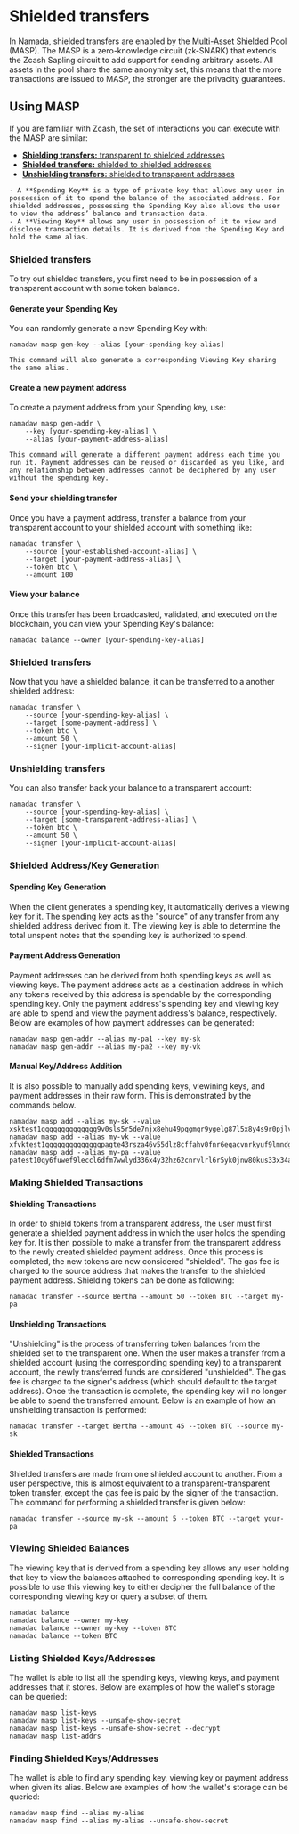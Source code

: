# Shielded transfers

In Namada, shielded transfers are enabled by the [Multi-Asset Shielded Pool](https://specs.namada.net/masp/ledger-integration.html?highlight=MASP#masp-integration-spec) (MASP). The MASP is a zero-knowledge circuit (zk-SNARK) that extends the Zcash Sapling circuit to add support for sending arbitrary assets. All assets in the pool share the same anonymity set, this means that the more transactions are issued to MASP, the stronger are the privacity guarantees.

## Using MASP

If you are familiar with Zcash, the set of interactions you can execute with the MASP are similar:

- [**Shielding transfers:** transparent to shielded addresses](#shielding-transfers)
- [**Shielded transfers:** shielded to shielded addresses](#shielded-transfers)
- [**Unshielding transfers:** shielded to transparent addresses](#unshielding-transfers)

```admonish info "Lexicon"
- A **Spending Key** is a type of private key that allows any user in possession of it to spend the balance of the associated address. For shielded addresses, possessing the Spending Key also allows the user to view the address’ balance and transaction data.
- A **Viewing Key** allows any user in possession of it to view and disclose transaction details. It is derived from the Spending Key and hold the same alias. 
```

### Shielded transfers

To try out shielded transfers, you first need to be in possession of a
transparent account with some token balance.



#### Generate your Spending Key

You can randomly generate a new Spending Key with:

```shell
namadaw masp gen-key --alias [your-spending-key-alias]
```

```admonish info
This command will also generate a corresponding Viewing Key sharing
the same alias.
```

#### Create a new payment address

To create a payment address from your Spending key, use:

```shell
namadaw masp gen-addr \
    --key [your-spending-key-alias] \
    --alias [your-payment-address-alias]
```

```admonish note
This command will generate a different payment address each time you run it. Payment addresses can be reused or discarded as you like, and any relationship between addresses cannot be deciphered by any user without the spending key.
```

#### Send your shielding transfer

Once you have a payment address, transfer a balance from your
transparent account to your shielded account with something like:

```shell
namadac transfer \
    --source [your-established-account-alias] \
    --target [your-payment-address-alias] \
    --token btc \
    --amount 100
```

#### View your balance

Once this transfer has been broadcasted, validated, and executed on the blockchain, you can view your Spending Key's
balance:

```shell
namadac balance --owner [your-spending-key-alias]
```

### Shielded transfers

Now that you have a shielded balance, it can be transferred to a
another shielded address:

```shell
namadac transfer \
    --source [your-spending-key-alias] \
    --target [some-payment-address] \
    --token btc \
    --amount 50 \
    --signer [your-implicit-account-alias]
```

### Unshielding transfers

You can also transfer back your balance to a transparent account:

```shell
namadac transfer \
    --source [your-spending-key-alias] \
    --target [some-transparent-address-alias] \
    --token btc \
    --amount 50 \
    --signer [your-implicit-account-alias]
```

### Shielded Address/Key Generation

#### Spending Key Generation

When the client generates a spending key, it automatically derives a viewing key for it. The spending key acts as the "source" of any transfer from any shielded address derived from it. The viewing key is able to determine the total unspent notes that the spending key is authorized to spend. 


#### Payment Address Generation

Payment addresses can be derived from both spending keys as well as viewing keys. The payment address acts as a destination address in which any tokens received by this address is spendable by the corresponding spending key. Only the payment address's spending key and viewing key are able to spend and view the payment address's balance, respectively. Below are examples of how payment addresses can be
generated:

```
namadaw masp gen-addr --alias my-pa1 --key my-sk
namadaw masp gen-addr --alias my-pa2 --key my-vk
```

#### Manual Key/Address Addition

It is also possible to manually add spending keys, viewining keys, and payment addresses in their raw form. This is demonstrated by the commands below.

```
namadaw masp add --alias my-sk --value xsktest1qqqqqqqqqqqqqq9v0sls5r5de7njx8ehu49pqgmqr9ygelg87l5x8y4s9r0pjlvu69au6gn3su5ewneas486hdccyayx32hxvt64p3d0hfuprpgcgv2q9gdx3jvxrn02f0nnp3jtdd6f5vwscfuyum083cvfv4jun75ak5sdgrm2pthzj3sflxc0jx0edrakx3vdcngrfjmru8ywkguru8mxss2uuqxdlglaz6undx5h8w7g70t2es850g48xzdkqay5qs0yw06rtxcvedhsv
namadaw masp add --alias my-vk --value xfvktest1qqqqqqqqqqqqqqpagte43rsza46v55dlz8cffahv0fnr6eqacvnrkyuf9lmndgal7erg38awgq60r259csg3lxeeyy5355f5nj3ywpeqgd2guqd73uxz46645d0ayt9em88wflka0vsrq29u47x55psw93ly80lvftzdr5ccrzuuedtf6fala4r4nnazm9y9hq5yu6pq24arjskmpv4mdgfn3spffxxv8ugvym36kmnj45jcvvmm227vqjm5fq8882yhjsq97p7xrwqt7n63v
namadaw masp add --alias my-pa --value patest10qy6fuwef9leccl6dfm7wwlyd336x4y32hz62cnrvlrl6r5yk0jnw80kus33x34a5peg2xc4csn
```

### Making Shielded Transactions

#### Shielding Transactions

In order to shield tokens from a transparent address, the user must first generate a shielded payment address in which the user holds the spending key for. It is then possible to make a transfer from the transparent address to the newly created shielded payment address. Once this process is completed, the new tokens are now considered "shielded". The
gas fee is charged to the source address that makes the transfer to the shielded payment address. Shielding tokens can be done as following:

```
namadac transfer --source Bertha --amount 50 --token BTC --target my-pa
```

#### Unshielding Transactions

"Unshielding" is the process of transferring token balances from the shielded set to the transparent one. When the user makes a transfer from a shielded account (using the corresponding spending key) to a transparent account, the newly transferred funds are considered "unshielded". The gas fee is charged to the signer's address (which should default to the target
address). Once the transaction is complete, the spending key will no
longer be able to spend the transferred amount. Below is an example of
how an unshielding transaction is performed:

```
namadac transfer --target Bertha --amount 45 --token BTC --source my-sk
```

#### Shielded Transactions

Shielded transfers are made from one shielded account to another. From a user perspective, this is almost equivalent to a transparent-transparent token transfer, except the gas fee is paid by the signer of the transaction. The command for performing a shielded transfer is given below:

```
namadac transfer --source my-sk --amount 5 --token BTC --target your-pa
```

### Viewing Shielded Balances

The viewing key that is derived from a spending key allows any user holding that key to view the balances attached to corresponding spending key. It is possible to use this viewing key to either decipher the full balance of the corresponding viewing key or query a subset of them.

```
namadac balance
namadac balance --owner my-key
namadac balance --owner my-key --token BTC
namadac balance --token BTC
```

### Listing Shielded Keys/Addresses

The wallet is able to list all the spending keys, viewing keys,
and payment addresses that it stores. Below are examples of how the
wallet's storage can be queried:

```
namadaw masp list-keys
namadaw masp list-keys --unsafe-show-secret
namadaw masp list-keys --unsafe-show-secret --decrypt
namadaw masp list-addrs
```

### Finding Shielded Keys/Addresses

The wallet is able to find any spending key, viewing key or
payment address when given its alias. Below are examples of how the
wallet's storage can be queried:

```
namadaw masp find --alias my-alias
namadaw masp find --alias my-alias --unsafe-show-secret
```
